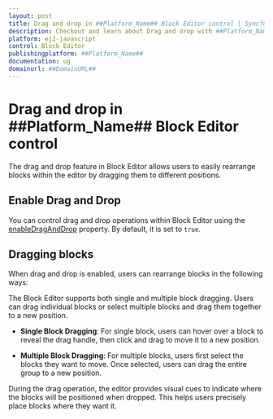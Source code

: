 ```yaml
---
layout: post
title: Drag and drop in ##Platform_Name## Block Editor control | Syncfusion
description: Checkout and learn about Drag and drop with ##Platform_Name## Block Editor control of Syncfusion Essential JS 2 and more.
platform: ej2-javascript
control: Block Editor
publishingplatform: ##Platform_Name##
documentation: ug
domainurl: ##DomainURL##
---
```


# Drag and drop in ##Platform_Name## Block Editor control

The drag and drop feature in Block Editor allows users to easily rearrange blocks within the editor by dragging them to different positions.

## Enable Drag and Drop

You can control drag and drop operations within Block Editor using the [enableDragAndDrop](../api/blockeditor/#enabledraganddrop) property. By default, it is set to `true`.

## Dragging blocks

When drag and drop is enabled, users can rearrange blocks in the following ways:

The Block Editor supports both single and multiple block dragging. Users can drag individual blocks or select multiple blocks and drag them together to a new position.

- **Single Block Dragging**: For single block, users can hover over a block to reveal the drag handle, then click and drag to move it to a new position.

- **Multiple Block Dragging**: For multiple blocks, users first select the blocks they want to move. Once selected, users can drag the entire group to a new position.

During the drag operation, the editor provides visual cues to indicate where the blocks will be positioned when dropped. This helps users precisely place blocks where they want it.
